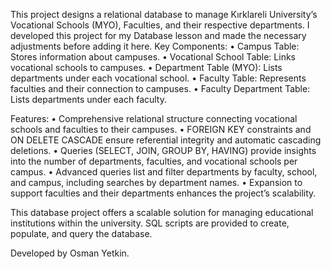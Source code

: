 This project designs a relational database to manage Kırklareli University’s Vocational Schools (MYO), Faculties, and their respective departments.
I developed this project for my Database lesson and made the necessary adjustments before adding it here.
Key Components:
	•	Campus Table: Stores information about campuses.
	•	Vocational School Table: Links vocational schools to campuses.
	•	Department Table (MYO): Lists departments under each vocational school.
	•	Faculty Table: Represents faculties and their connection to campuses.
	•	Faculty Department Table: Lists departments under each faculty.

Features:
	•	Comprehensive relational structure connecting vocational schools and faculties to their campuses.
	•	FOREIGN KEY constraints and ON DELETE CASCADE ensure referential integrity and automatic cascading deletions.
	•	Queries (SELECT, JOIN, GROUP BY, HAVING) provide insights into the number of departments, faculties, and vocational schools per campus.
	•	Advanced queries list and filter departments by faculty, school, and campus, including searches by department names.
	•	Expansion to support faculties and their departments enhances the project’s scalability.

This database project offers a scalable solution for managing educational institutions within the university. SQL scripts are provided to create, populate, and query the database.

Developed by Osman Yetkin.
